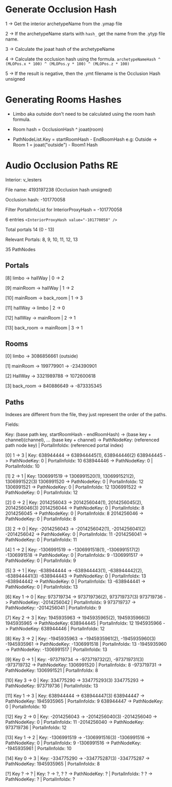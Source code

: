 # Generate Occlusion Hash

1 -> Get the interior archetypeName from the .ymap file

2 -> If the archetypeName starts with `hash_` get the name from the .ytyp file name.

3 -> Calculate the joaat hash of the archetypeName

4 -> Calculate the occlusion hash using the formula.
`archetypeNameHash ^ (MLOPos.x * 100) ^ (MLOPos.y * 100) ^ (MLOPos.z * 100)`

5 -> If the result is negative, then the .ymt filename is the Occlusion Hash unsigned

# Generating Rooms Hashes

- Limbo aka outside don't need to be calculated using the room hash formula.

- Room hash = OcclusionHash ^ joaat(room)

- PathNodeList.Key = startRoomHash - EndRoomHash
  e.g:
  Outside -> Room 1 = joaat("outside") - Room1 Hash

# Audio Occlusion Paths RE

Interior: v_lesters

File name: 4193197238 (Occlusion hash unsigned)

Occlusion hash: -101770058

Filter PortalInfoList for InteriorProxyHash = -101770058

6 entries `<InteriorProxyHash value="-101770058" />`

Total portals 14 (0 - 13)

Relevant Portals: 8, 9, 10, 11, 12, 13

35 PathNodes

## Portals

[8] limbo -> hallWay | 0 -> 2

[9] mainRoom -> hallWay | 1 -> 2

[10] mainRoom -> back_room | 1 -> 3

[11] hallWay -> limbo | 2 -> 0

[12] hallWay -> mainRoom | 2 -> 1

[13] back_room -> mainRoom | 3 -> 1

## Rooms

[0] limbo -> 3086856661 (outside)

[1] mainRoom -> 199779901 -> -234390901

[2] HallWay -> 3321989788 -> 1072600618

[3] back_room -> 840886649 -> -873335345

## Paths

Indexes are different from the file, they just represent the order of the paths.

Fields:

Key: (base path key, startRoomHash - endRoomHash) -> (base key + channel)(channel), ...
(base key + channel) -> PathNodeKey: (referenced path node key) | PortalInfoIdx: (referenced portal index)

[0] 1 -> 3 | Key: 638944444 -> 638944445(1), 638944446(2)
638944445 -> PathNodeKey: 0 | PortalInfoIdx: 10
638944446 -> PathNodeKey: 0 | PortalInfoIdx: 10

[1] 2 -> 1 | Key: 1306991519 -> 1306991520(1), 1306991521(2), 1306991522(3)
1306991520 -> PathNodeKey: 0 | PortalInfoIdx: 12
1306991521 -> PathNodeKey: 0 | PortalInfoIdx: 12
1306991522 -> PathNodeKey: 0 | PortalInfoIdx: 12

[2] 0 -> 2 | Key: 2014256043 -> 2014256044(1), 2014256045(2), 2014256046(3)
2014256044 -> PathNodeKey: 0 | PortalInfoIdx: 8
2014256045 -> PathNodeKey: 0 | PortalInfoIdx: 8
2014256046 -> PathNodeKey: 0 | PortalInfoIdx: 8

[3] 2 -> 0 | Key: -2014256043 -> -2014256042(1), -2014256041(2)
-2014256042 -> PathNodeKey: 0 | PortalInfoIdx: 11
-2014256041 -> PathNodeKey: 0 | PortalInfoIdx: 11

[4] 1 -> 2 | Key: -1306991519 -> -1306991518(1), -1306991517(2)
-1306991518 -> PathNodeKey: 0 | PortalInfoIdx: 9
-1306991517 -> PathNodeKey: 0 | PortalInfoIdx: 9

[5] 3 -> 1 | Key: -638944444 -> -638944443(1), -638944442(2), -638944441(3)
-638944443 -> PathNodeKey: 0 | PortalInfoIdx: 13
-638944442 -> PathNodeKey: 0 | PortalInfoIdx: 13
-638944441 -> PathNodeKey: 0 | PortalInfoIdx: 13

[6] Key 1 -> 0 | Key: 973719734 -> 973719736(2), 973719737(3)
973719736 -> PathNodeKey: -2014256042 | PortalInfoIdx: 9
973719737 -> PathNodeKey: -2014256041 | PortalInfoIdx: 9

[7] Key 2 -> 3 | Key: 1945935963 -> 1945935965(2), 1945935966(3)
1945935965 -> PathNodeKey: 638944445 | PortalInfoIdx: 12
1945935966 -> PathNodeKey: 638944446 | PortalInfoIdx: 12

[8] Key 3 -> 2 | Key: -1945935963 -> -1945935961(2), -1945935960(3)
-1945935961 -> PathNodeKey: -1306991518 | PortalInfoIdx: 13
-1945935960 -> PathNodeKey: -1306991517 | PortalInfoIdx: 13

[9] Key 0 -> 1 | Key: -973719734 -> -973719732(2), -973719731(3)
-973719732 -> PathNodeKey: 1306991520 | PortalInfoIdx: 8
-973719731 -> PathNodeKey: 1306991521 | PortalInfoIdx: 8

[10] Key 3 -> 0 | Key: 334775290 -> 334775293(3)
334775293 -> PathNodeKey: 973719736 | PortalInfoIdx: 13

[11] Key 1 -> 3 | Key: 638944444 -> 638944447(3)
638944447 -> PathNodeKey: 1945935965 | PortalInfoIdx: 9
638944447 -> PathNodeKey: 0 | PortalInfoIdx: 10

[12] Key 2 -> 0 | Key: -2014256043 -> -2014256040(3)
-2014256040 -> PathNodeKey: 0 | PortalInfoIdx: 11
-2014256040 -> PathNodeKey: 973719736 | PortalInfoIdx: 12

[13] Key 1 -> 2 | Key: -1306991519 -> -1306991516(3)
-1306991516 -> PathNodeKey: 0 | PortalInfoIdx: 9
-1306991516 -> PathNodeKey: -1945935961 | PortalInfoIdx: 10

[14] Key 0 -> 3 | Key: -334775290 -> -334775287(3)
-334775287 -> PathNodeKey: 1945935965 | PortalInfoIdx: 8

[?] Key ? -> ? | Key: ? -> ?, ?
? -> PathNodeKey: ? | PortalInfoIdx: ?
? -> PathNodeKey: ? | PortalInfoIdx: ?
